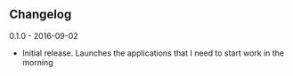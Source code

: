 ## Changelog

0.1.0 - 2016-09-02
- Initial release. Launches the applications that I need to start work in the morning
